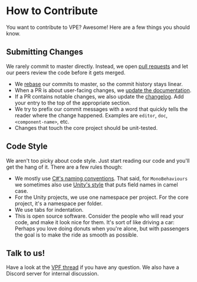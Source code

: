 # How to Contribute

You want to contribute to VPE? Awesome! Here are a few things you should know.

## Submitting Changes

We rarely commit to master directly. Instead, we open [pull requests](https://docs.github.com/en/free-pro-team@latest/github/collaborating-with-issues-and-pull-requests/about-pull-requests)
and let our peers review the code before it gets merged.

- We [rebase](https://git-scm.com/book/en/v2/Git-Branching-Rebasing) our commits to master, so the commit history stays linear.
- When a PR is about user-facing changes, we [update the documentation](https://github.com/freezy/VisualPinball.Engine/wiki/Documentation#bigger-changes-or-new-content).
- If a PR contains notable changes, we also update the [changelog](CHANGELOG.md). Add your entry to the top of the appropriate section.
- We try to prefix our commit messages with a word that quickly tells the reader where the change happened. Examples are `editor`, `doc`, `<component-name>`, etc.
- Changes that touch the core project should be unit-tested. 

## Code Style 

We aren't too picky about code style. Just start reading our code and you'll get the hang of it. There
are a few rules though:

- We mostly use [C#'s naming conventions](https://docs.microsoft.com/en-us/dotnet/standard/design-guidelines/naming-guidelines).
  That said, for `MonoBehaviours` we sometimes also use [Unity's style](https://github.com/raywenderlich/c-sharp-style-guide)
  that puts field names in camel case.
- For the Unity projects, we use one namespace per project. For the core project, it's a namespace per folder.  
- We use tabs for indentation.
- This is open source software. Consider the people who will read your code, and make it look nice for them. It's sort of like 
  driving a car: Perhaps you love doing donuts when you're alone, but with passengers the goal is to make the ride as smooth 
  as possible.

## Talk to us!

Have a look at the [VPF thread](https://www.vpforums.org/index.php?showtopic=43651) if you have any question. We also have a Discord
server for internal discussion.

